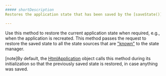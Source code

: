 ```yaml
---
##### shortDescription
Restores the application state that has been saved by the [saveState()](/api-reference/40%20SPA%20Framework/StateManager/3%20Methods/saveState().md '/Documentation/ApiReference/SPA_Framework/StateManager/Methods/#saveState') method to the state storage.

---
```

Use this method to restore the current application state when required, e.g., when the application is recreated. This method passes the request to restore the saved state to all the state sources that are ["known"](/api-reference/40%20SPA%20Framework/StateManager/3%20Methods/addStateSource(stateSource).md '/Documentation/ApiReference/SPA_Framework/StateManager/Methods/#addStateSourcestateSource') to the state manager.

[note]By default, the [HtmlApplication](/api-reference/40%20SPA%20Framework/HtmlApplication '/Documentation/ApiReference/SPA_Framework/HtmlApplication/') object calls this method during its initialization so that the previously saved state is restored, in case anything was saved.